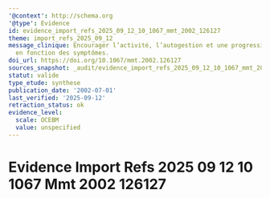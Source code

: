 ```yaml
---
'@context': http://schema.org
'@type': Evidence
id: evidence_import_refs_2025_09_12_10_1067_mmt_2002_126127
theme: import_refs_2025_09_12
message_clinique: Encourager l’activité, l’autogestion et une progression graduée
  en fonction des symptômes.
doi_url: https://doi.org/10.1067/mmt.2002.126127
sources_snapshot: _audit/evidence_import_refs_2025_09_12_10_1067_mmt_2002_126127.json
statut: valide
type_etude: synthese
publication_date: '2002-07-01'
last_verified: '2025-09-12'
retraction_status: ok
evidence_level:
  scale: OCEBM
  value: unspecified
---
```

# Evidence Import Refs 2025 09 12 10 1067 Mmt 2002 126127

